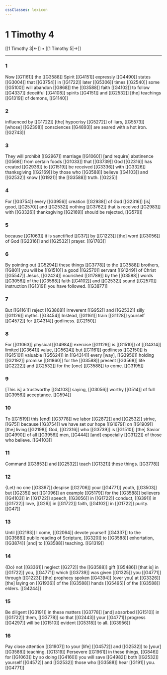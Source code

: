 ```yaml
---
cssClasses: lexicon
---
```


# 1 Timothy 4

[[1 Timothy 3|←]] • [[1 Timothy 5|→]]

---

### 1
Now [[G1161]] the [[G3588]] Spirit [[G4151]] expressly [[G4490]] states [[G3004]] that [[G3754]] in [[G1722]] later [[G5306]] times [[G2540]] some [[G5100]] will abandon [[G868]] the [[G3588]] faith [[G4102]] to follow [[G4337]] deceitful [[G4108]] spirits [[G4151]] and [[G2532]] [the] teachings [[G1319]] of demons, [[G1140]]

### 2
influenced by [[G1722]] [the] hypocrisy [[G5272]] of liars, [[G5573]] [whose] [[G2398]] consciences [[G4893]] are seared with a hot iron. [[G2743]]

### 3
They will prohibit [[G2967]] marriage [[G1060]] [and require] abstinence [[G568]] from certain foods [[G1033]] that [[G3739]] God [[G2316]] has created [[G2936]] to [[G1519]] be received [[G3336]] with [[G3326]] thanksgiving [[G2169]] by those who [[G3588]] believe [[G4103]] and [[G2532]] know [[G1921]] the [[G3588]] truth. [[G225]]

### 4
For [[G3754]] every [[G3956]] creation [[G2938]] of God [[G2316]] [is] good, [[G2570]] and [[G2532]] nothing [[G3762]] that is received [[G2983]] with [[G3326]] thanksgiving [[G2169]] should be rejected, [[G579]]

### 5
because [[G1063]] it is sanctified [[G37]] by [[G1223]] [the] word [[G3056]] of God [[G2316]] and [[G2532]] prayer. [[G1783]]

### 6
By pointing out [[G5294]] these things [[G3778]] to the [[G3588]] brothers, [[G80]] you will be [[G1510]] a good [[G2570]] servant [[G1249]] of Christ [[G5547]] Jesus, [[G2424]] nourished [[G1789]] by the [[G3588]] words [[G3056]] of the [[G3588]] faith [[G4102]] and [[G2532]] sound [[G2570]] instruction [[G1319]] you have followed. [[G3877]]

### 7
But [[G1161]] reject [[G3868]] irreverent [[G952]] and [[G2532]] silly [[G1126]] myths. [[G3454]] Instead, [[G1161]] train [[G1128]] yourself [[G4572]] for [[G4314]] godliness. [[G2150]]

### 8
For [[G1063]] physical [[G4984]] exercise [[G1129]] is [[G1510]] of [[G4314]] limited [[G3641]] value, [[G5624]] but [[G1161]] godliness [[G2150]] is [[G1510]] valuable [[G5624]] in [[G4314]] every [way], [[G3956]] holding [[G2192]] promise [[G1860]] for the [[G3588]] present [[G3568]] life [[G2222]] and [[G2532]] for the [one] [[G3588]] to come. [[G3195]]

### 9
[This is] a trustworthy [[G4103]] saying, [[G3056]] worthy [[G514]] of full [[G3956]] acceptance. [[G594]]

### 10
To [[G1519]] this [end] [[G3778]] we labor [[G2872]] and [[G2532]] strive, [[G75]] because [[G3754]] we have set our hope [[G1679]] on [[G1909]] [the] living [[G2198]] God, [[G2316]] who [[G3739]] is [[G1510]] [the] Savior [[G4990]] of all [[G3956]] men, [[G444]] [and] especially [[G3122]] of those who believe. [[G4103]]

### 11
Command [[G3853]] and [[G2532]] teach [[G1321]] these things. [[G3778]]

### 12
{Let} no one [[G3367]] despise [[G2706]] your [[G4771]] youth, [[G3503]] but [[G235]] set [[G1096]] an example [[G5179]] for the [[G3588]] believers [[G4103]] in [[G1722]] speech, [[G3056]] in [[G1722]] conduct, [[G391]] in [[G1722]] love, [[G26]] in [[G1722]] faith, [[G4102]] in [[G1722]] purity. [[G47]]

### 13
Until [[G2193]] I come, [[G2064]] devote yourself [[G4337]] to the [[G3588]] public reading of Scripture, [[G320]] to [[G3588]] exhortation, [[G3874]] [and] to [[G3588]] teaching. [[G1319]]

### 14
{Do} not [[G3361]] neglect [[G272]] the [[G3588]] gift [[G5486]] [that is] in [[G1722]] you, [[G4771]] which [[G3739]] was given [[G1325]] you [[G4771]] through [[G1223]] [the] prophecy spoken [[G4394]] [over you] at [[G3326]] [the] laying on [[G1936]] of the [[G3588]] hands [[G5495]] of the [[G3588]] elders. [[G4244]]

### 15
Be diligent [[G3191]] in these matters [[G3778]] [and] absorbed [[G1510]] in [[G1722]] them, [[G3778]] so that [[G2443]] your [[G4771]] progress [[G4297]] will be [[G1510]] evident [[G5318]] to all. [[G3956]]

### 16
Pay close attention [[G1907]] to your [life] [[G4572]] and [[G2532]] to [your] [[G3588]] teaching. [[G1319]] Persevere [[G1961]] in these things, [[G846]] for [[G1063]] by so doing [[G4160]] you will save [[G4982]] both [[G2532]] yourself [[G4572]] and [[G2532]] those who [[G3588]] hear [[G191]] you. [[G4771]]

